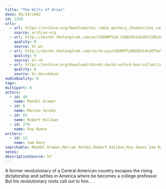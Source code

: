 ```yaml
---
title: "The Hills of Arias"
date: 05/14/1982
id: 1328
urls: 
  - url: https://archive.org/download/cbs_radio_mystery_theater/cbs_radio_mystery_theater-1301-1350.zip/cbs_radio_mystery_theater-1301-1350%2Fcbsrmt_1328_hills_of_arias.mp3
    source: archive-org
  - url: http://cbsrmt.thelongtrek.com/ws/CBSRMT%20-%20820514%201328%20The%20Hills%20Of%20Arias_ws.mp3
    quality: 0
    source: kl-ws
  - url: http://cbsrmt.thelongtrek.com/rb/rb-wjw/CBSRMT%20820514%20The%20Hills%20of%20Arias_wjw_problems.mp3
    quality: 0
    source: kl-rb
  - url: https://archive.org/download/cbsrmt-david-oxford-boa-collection/CBSRMT-820514-1328-The-Hills-of-Arias-(128-48)_WBBM-JE-{BoA}.mp3
    quality: 0
    source: kl-davidoboa
audioQuality: 0
tags: 
multipart: 0
actors:  
  - id: 49
    name: Mandel Kramer  
  - id: 6
    name: Marian Seldes  
  - id: 91
    name: Robert Kaliban  
  - id: 279
    name: Ray Owens
writers:  
  - id: 13
    name: Sam Dann
searchable: Mandel Kramer,Marian Seldes,Robert Kaliban,Ray Owens Sam Dann
notes: 
descriptionSource: kf
---
```

A former revolutionary of a Central American country escapes the rising dictatorship and settles in America where be becomes a college professor. But his revolutionary roots call out to him. . .